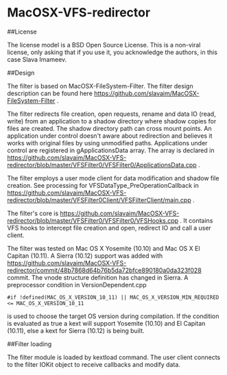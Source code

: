 # MacOSX-VFS-redirector

##License

The license model is a BSD Open Source License. This is a non-viral license, only asking that if you use it, you acknowledge the authors, in this case Slava Imameev.

##Design

The filter is based on MacOSX-FileSystem-Filter. The filter design description can be found here https://github.com/slavaim/MacOSX-FileSystem-Filter .

The filter redirects file creation, open requests, rename and data IO (read, write) from an application to a shadow directory where shadow copies for files are created. The shadow directory path can cross mount points. An application under control doesn't aware about redirection and believes it works with original files by using unmodified paths. Applications under control are registered in gApplicationsData array. The array is declared in https://github.com/slavaim/MacOSX-VFS-redirector/blob/master/VFSFilter0/VFSFilter0/ApplicationsData.cpp .

The filter employs a user mode client for data modification and shadow file creation. See processing for VFSDataType_PreOperationCallback in https://github.com/slavaim/MacOSX-VFS-redirector/blob/master/VFSFilter0Client/VFSFilterClient/main.cpp .

The filter's core is https://github.com/slavaim/MacOSX-VFS-redirector/blob/master/VFSFilter0/VFSFilter0/VFSHooks.cpp . It contains VFS hooks to intercept file creation and open, redirect IO and call a user client.

The filter was tested on Mac OS X Yosemite (10.10) and Mac OS X El Capitan (10.11). A Sierra (10.12) support was added with https://github.com/slavaim/MacOSX-VFS-redirector/commit/48b7868d64b76b5da72bfce890180a0da323f028 commit. The vnode structure definition has changed in Sierra. A preprocessor condition in VersionDependent.cpp
```
#if !defined(MAC_OS_X_VERSION_10_11) || MAC_OS_X_VERSION_MIN_REQUIRED <= MAC_OS_X_VERSION_10_11
```
is used to choose the target OS version during compilation. If the condition is evaluated as true a kext will support Yosemite (10.10) and El Capitan (10.11), else a kext for Sierra (10.12) is being built. 

##Filter loading

The filter module is loaded by kextload command. The user client connects to the filter IOKit object to receive callbacks and modify data.

